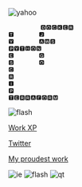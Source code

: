 ![yahoo](https://www.webdesignmuseum.org/uploaded/exhibitions/web-banners-in-the-90s/yahoo-pager-1998.gif) 

```                  
         🅳🅾🅲🅺🅴🆁
🆃       🅹       
🆈       🅰🆆🆂    
🅿🆈🆃🅷🅾🅽       
🅴       🅶       
🆂       🅾       
🅲                
🆁  
🅸  
🅿  
🆃🅴🆁🆁🅰🅵🅾🆁🅼 
```

![flash](https://www.webdesignmuseum.org/uploaded/exhibitions/web-banners-in-the-90s/macromedia-flash-3-1998.gif)

[Work XP](http://tailored.hu/alex_szabo_cv_en_terminal.pdf)

[Twitter](https://twitter.com/itsyourmatealex)

[My proudest work](https://blocked.lol/)


![ie](https://www.webdesignmuseum.org/uploaded/exhibitions/web-banners-in-the-90s/internet-explorer-1996.gif) ![flash](https://www.webdesignmuseum.org/uploaded/exhibitions/web-banners-in-the-90s/get-flash-player-1996.gif) ![qt](https://www.webdesignmuseum.org/uploaded/exhibitions/web-banners-in-the-90s/quicktime-4-0-2000.gif)

